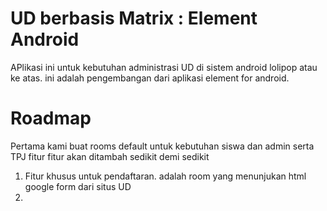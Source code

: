 # UD berbasis Matrix : Element Android

APlikasi ini untuk kebutuhan administrasi UD di sistem android lolipop atau ke atas.
ini adalah pengembangan dari aplikasi element for android.

# Roadmap
Pertama kami buat rooms default untuk kebutuhan siswa dan admin serta TPJ
fitur fitur akan ditambah sedikit demi sedikit

1. Fitur khusus untuk pendaftaran. adalah room yang menunjukan html google form dari situs UD
2.